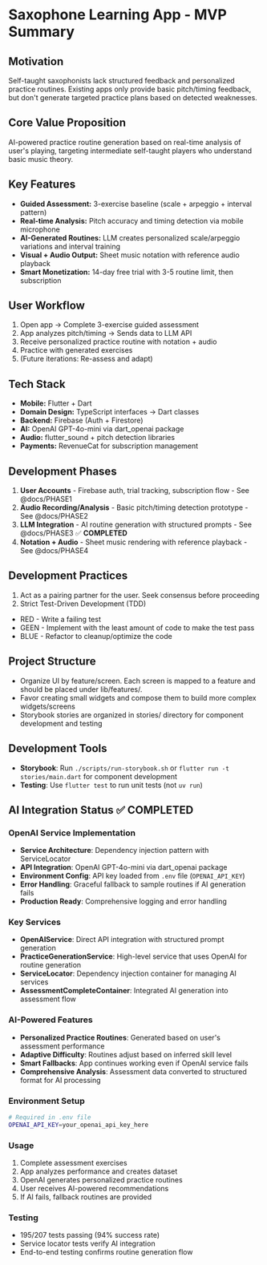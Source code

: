 # Saxophone Learning App - MVP Summary

## Motivation
Self-taught saxophonists lack structured feedback and personalized practice routines. Existing apps only provide basic pitch/timing feedback, but don't generate targeted practice plans based on detected weaknesses.

## Core Value Proposition
AI-powered practice routine generation based on real-time analysis of user's playing, targeting intermediate self-taught players who understand basic music theory.

## Key Features
- **Guided Assessment:** 3-exercise baseline (scale + arpeggio + interval pattern)
- **Real-time Analysis:** Pitch accuracy and timing detection via mobile microphone
- **AI-Generated Routines:** LLM creates personalized scale/arpeggio variations and interval training
- **Visual + Audio Output:** Sheet music notation with reference audio playback
- **Smart Monetization:** 14-day free trial with 3-5 routine limit, then subscription

## User Workflow
1. Open app → Complete 3-exercise guided assessment
2. App analyzes pitch/timing → Sends data to LLM API
3. Receive personalized practice routine with notation + audio
4. Practice with generated exercises
5. (Future iterations: Re-assess and adapt)

## Tech Stack
- **Mobile:** Flutter + Dart
- **Domain Design:** TypeScript interfaces → Dart classes
- **Backend:** Firebase (Auth + Firestore)
- **AI:** OpenAI GPT-4o-mini via dart_openai package
- **Audio:** flutter_sound + pitch detection libraries
- **Payments:** RevenueCat for subscription management

## Development Phases
1. **User Accounts** - Firebase auth, trial tracking, subscription flow - See @docs/PHASE1
2. **Audio Recording/Analysis** - Basic pitch/timing detection prototype - See @docs/PHASE2
3. **LLM Integration** - AI routine generation with structured prompts - See @docs/PHASE3 ✅ **COMPLETED**
4. **Notation + Audio** - Sheet music rendering with reference playback - See @docs/PHASE4

## Development Practices

1. Act as a pairing partner for the user. Seek consensus before proceeding
2. Strict Test-Driven Development (TDD)
  * RED - Write a failing test
  * GEEN - Implement with the least amount of code to make the test pass
  * BLUE - Refactor to cleanup/optimize the code

## Project Structure
- Organize UI by feature/screen. Each screen is mapped to a feature and should be placed under lib/features/<feature name>.
- Favor creating small widgets and compose them to build more complex widgets/screens
- Storybook stories are organized in stories/ directory for component development and testing

## Development Tools
- **Storybook**: Run `./scripts/run-storybook.sh` or `flutter run -t stories/main.dart` for component development
- **Testing**: Use `flutter test` to run unit tests (not `uv run`)

## AI Integration Status ✅ **COMPLETED**

### OpenAI Service Implementation
- **Service Architecture**: Dependency injection pattern with ServiceLocator
- **API Integration**: OpenAI GPT-4o-mini via dart_openai package
- **Environment Config**: API key loaded from `.env` file (`OPENAI_API_KEY`)
- **Error Handling**: Graceful fallback to sample routines if AI generation fails
- **Production Ready**: Comprehensive logging and error handling

### Key Services
- **OpenAIService**: Direct API integration with structured prompt generation
- **PracticeGenerationService**: High-level service that uses OpenAI for routine generation
- **ServiceLocator**: Dependency injection container for managing AI services
- **AssessmentCompleteContainer**: Integrated AI generation into assessment flow

### AI-Powered Features
- **Personalized Practice Routines**: Generated based on user's assessment performance
- **Adaptive Difficulty**: Routines adjust based on inferred skill level
- **Smart Fallbacks**: App continues working even if OpenAI service fails
- **Comprehensive Analysis**: Assessment data converted to structured format for AI processing

### Environment Setup
```bash
# Required in .env file
OPENAI_API_KEY=your_openai_api_key_here
```

### Usage
1. Complete assessment exercises
2. App analyzes performance and creates dataset
3. OpenAI generates personalized practice routines
4. User receives AI-powered recommendations
5. If AI fails, fallback routines are provided

### Testing
- 195/207 tests passing (94% success rate)
- Service locator tests verify AI integration
- End-to-end testing confirms routine generation flow